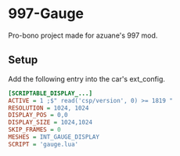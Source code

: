 # 997-Gauge

Pro-bono project made for azuane's 997 mod.

## Setup

Add the following entry into the car's ext_config.

```ini
[SCRIPTABLE_DISPLAY_...]
ACTIVE = 1 ;$" read('csp/version', 0) >= 1819 "
RESOLUTION = 1024, 1024
DISPLAY_POS = 0,0
DISPLAY_SIZE = 1024,1024
SKIP_FRAMES = 0
MESHES = INT_GAUGE_DISPLAY
SCRIPT = 'gauge.lua'
```
